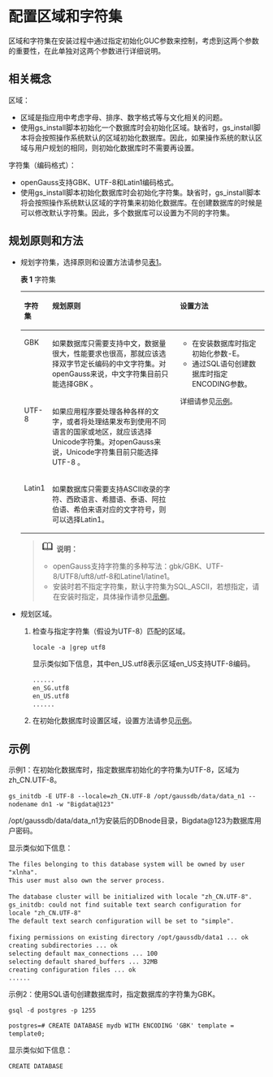 # 配置区域和字符集<a name="ZH-CN_TOPIC_0244176949"></a>

区域和字符集在安装过程中通过指定初始化GUC参数来控制，考虑到这两个参数的重要性，在此单独对这两个参数进行详细说明。

## 相关概念<a name="zh-cn_topic_0241805810_zh-cn_topic_0085434664_zh-cn_topic_0059782037_s3dc17ad92fab4710ab676f8b8aaf3346"></a>

区域：

-   区域是指应用中考虑字母、排序、数字格式等与文化相关的问题。
-   使用gs\_install脚本初始化一个数据库时会初始化区域。缺省时，gs\_install脚本将会按照操作系统默认的区域初始化数据库。因此，如果操作系统的默认区域与用户规划的相同，则初始化数据库时不需要再设置。

字符集（编码格式）：

-   openGauss支持GBK、UTF-8和Latin1编码格式。
-   使用gs\_install脚本初始化数据库时会初始化字符集。缺省时，gs\_install脚本将会按照操作系统默认区域的字符集来初始化数据库。在创建数据库的时候是可以修改默认字符集。因此，多个数据库可以设置为不同的字符集。

## 规划原则和方法<a name="zh-cn_topic_0241805810_zh-cn_topic_0085434664_zh-cn_topic_0059782037_s6ab1e5d68c4d415aa572630d13e0b61b"></a>

-   规划字符集，选择原则和设置方法请参见[表1](#zh-cn_topic_0241805810_zh-cn_topic_0085434664_zh-cn_topic_0059782037_table4528029520399)。

    **表 1**  字符集

    <a name="zh-cn_topic_0241805810_zh-cn_topic_0085434664_zh-cn_topic_0059782037_table4528029520399"></a>
    <table><thead align="left"><tr id="zh-cn_topic_0241805810_zh-cn_topic_0085434664_zh-cn_topic_0059782037_row2988498920399"><th class="cellrowborder" valign="top" width="9.700000000000001%" id="mcps1.2.4.1.1"><p id="zh-cn_topic_0241805810_zh-cn_topic_0085434664_zh-cn_topic_0059782037_p2336335220399"><a name="zh-cn_topic_0241805810_zh-cn_topic_0085434664_zh-cn_topic_0059782037_p2336335220399"></a><a name="zh-cn_topic_0241805810_zh-cn_topic_0085434664_zh-cn_topic_0059782037_p2336335220399"></a>字符集</p>
    </th>
    <th class="cellrowborder" valign="top" width="53.71%" id="mcps1.2.4.1.2"><p id="zh-cn_topic_0241805810_zh-cn_topic_0085434664_zh-cn_topic_0059782037_p1338336820399"><a name="zh-cn_topic_0241805810_zh-cn_topic_0085434664_zh-cn_topic_0059782037_p1338336820399"></a><a name="zh-cn_topic_0241805810_zh-cn_topic_0085434664_zh-cn_topic_0059782037_p1338336820399"></a>规划原则</p>
    </th>
    <th class="cellrowborder" valign="top" width="36.59%" id="mcps1.2.4.1.3"><p id="zh-cn_topic_0241805810_zh-cn_topic_0085434664_zh-cn_topic_0059782037_p1031100420399"><a name="zh-cn_topic_0241805810_zh-cn_topic_0085434664_zh-cn_topic_0059782037_p1031100420399"></a><a name="zh-cn_topic_0241805810_zh-cn_topic_0085434664_zh-cn_topic_0059782037_p1031100420399"></a>设置方法</p>
    </th>
    </tr>
    </thead>
    <tbody><tr id="zh-cn_topic_0241805810_zh-cn_topic_0085434664_zh-cn_topic_0059782037_row1218707520399"><td class="cellrowborder" valign="top" width="9.700000000000001%" headers="mcps1.2.4.1.1 "><p id="zh-cn_topic_0241805810_zh-cn_topic_0085434664_zh-cn_topic_0059782037_p476501020399"><a name="zh-cn_topic_0241805810_zh-cn_topic_0085434664_zh-cn_topic_0059782037_p476501020399"></a><a name="zh-cn_topic_0241805810_zh-cn_topic_0085434664_zh-cn_topic_0059782037_p476501020399"></a>GBK</p>
    </td>
    <td class="cellrowborder" valign="top" width="53.71%" headers="mcps1.2.4.1.2 "><p id="zh-cn_topic_0241805810_zh-cn_topic_0085434664_zh-cn_topic_0059782037_p5114038620399"><a name="zh-cn_topic_0241805810_zh-cn_topic_0085434664_zh-cn_topic_0059782037_p5114038620399"></a><a name="zh-cn_topic_0241805810_zh-cn_topic_0085434664_zh-cn_topic_0059782037_p5114038620399"></a>如果数据库只需要支持中文，数据量很大，性能要求也很高，那就应该选择双字节定长编码的中文字符集。对<span id="zh-cn_topic_0241805810_text75211237164511"><a name="zh-cn_topic_0241805810_text75211237164511"></a><a name="zh-cn_topic_0241805810_text75211237164511"></a>openGauss</span>来说，<span id="ph5113259131915"><a name="ph5113259131915"></a><a name="ph5113259131915"></a>中文字符集</span>目前只能选择GBK 。</p>
    </td>
    <td class="cellrowborder" rowspan="3" valign="top" width="36.59%" headers="mcps1.2.4.1.3 "><a name="zh-cn_topic_0241805810_zh-cn_topic_0085434664_zh-cn_topic_0059782037_ul5486726620399"></a><a name="zh-cn_topic_0241805810_zh-cn_topic_0085434664_zh-cn_topic_0059782037_ul5486726620399"></a><ul id="zh-cn_topic_0241805810_zh-cn_topic_0085434664_zh-cn_topic_0059782037_ul5486726620399"><li>在安装数据库时指定初始化参数-E。</li><li>通过SQL语句创建数据库时指定ENCODING参数。</li></ul>
    <p id="zh-cn_topic_0241805810_zh-cn_topic_0085434664_zh-cn_topic_0059782037_p1506353820399"><a name="zh-cn_topic_0241805810_zh-cn_topic_0085434664_zh-cn_topic_0059782037_p1506353820399"></a><a name="zh-cn_topic_0241805810_zh-cn_topic_0085434664_zh-cn_topic_0059782037_p1506353820399"></a>详细请参见<a href="#zh-cn_topic_0241805810_zh-cn_topic_0085434664_zh-cn_topic_0059782037_sa523d6a2a09c4cf29d503e2175747721">示例</a>。</p>
    </td>
    </tr>
    <tr id="zh-cn_topic_0241805810_zh-cn_topic_0085434664_zh-cn_topic_0059782037_row3513549720399"><td class="cellrowborder" valign="top" headers="mcps1.2.4.1.1 "><p id="zh-cn_topic_0241805810_zh-cn_topic_0085434664_zh-cn_topic_0059782037_p4257481520399"><a name="zh-cn_topic_0241805810_zh-cn_topic_0085434664_zh-cn_topic_0059782037_p4257481520399"></a><a name="zh-cn_topic_0241805810_zh-cn_topic_0085434664_zh-cn_topic_0059782037_p4257481520399"></a>UTF-8</p>
    </td>
    <td class="cellrowborder" valign="top" headers="mcps1.2.4.1.2 "><p id="zh-cn_topic_0241805810_zh-cn_topic_0085434664_zh-cn_topic_0059782037_p3274544620399"><a name="zh-cn_topic_0241805810_zh-cn_topic_0085434664_zh-cn_topic_0059782037_p3274544620399"></a><a name="zh-cn_topic_0241805810_zh-cn_topic_0085434664_zh-cn_topic_0059782037_p3274544620399"></a>如果应用程序要处理各种各样的文字，或者将处理结果发布到使用不同语言的国家或地区，就应该选择Unicode字符集。对<span id="zh-cn_topic_0241805810_text1538564315454"><a name="zh-cn_topic_0241805810_text1538564315454"></a><a name="zh-cn_topic_0241805810_text1538564315454"></a>openGauss</span>来说，<span id="ph1212446131615"><a name="ph1212446131615"></a><a name="ph1212446131615"></a>Unicode字符集</span>目前只能选择UTF-8 。</p>
    </td>
    </tr>
    <tr id="zh-cn_topic_0241805810_zh-cn_topic_0085434664_zh-cn_topic_0059782037_row4544574720399"><td class="cellrowborder" valign="top" headers="mcps1.2.4.1.1 "><p id="zh-cn_topic_0241805810_zh-cn_topic_0085434664_zh-cn_topic_0059782037_p4778401920399"><a name="zh-cn_topic_0241805810_zh-cn_topic_0085434664_zh-cn_topic_0059782037_p4778401920399"></a><a name="zh-cn_topic_0241805810_zh-cn_topic_0085434664_zh-cn_topic_0059782037_p4778401920399"></a>Latin1</p>
    </td>
    <td class="cellrowborder" valign="top" headers="mcps1.2.4.1.2 "><p id="zh-cn_topic_0241805810_zh-cn_topic_0085434664_zh-cn_topic_0059782037_p4530030120399"><a name="zh-cn_topic_0241805810_zh-cn_topic_0085434664_zh-cn_topic_0059782037_p4530030120399"></a><a name="zh-cn_topic_0241805810_zh-cn_topic_0085434664_zh-cn_topic_0059782037_p4530030120399"></a>如果数据库只需要支持ASCII收录的字符、西欧语言、希腊语、泰语、阿拉伯语、希伯来语对应的文字符号，则可以选择Latin1。</p>
    </td>
    </tr>
    </tbody>
    </table>

    >![](public_sys-resources/icon-note.gif) **说明：**   
    >-   openGauss支持字符集的多种写法：gbk/GBK、UTF-8/UTF8/uft8/utf-8和Latine1/latine1。  
    >-   安装时若不指定字符集，默认字符集为SQL\_ASCII，若想指定，请在安装时指定，具体操作请参见[示例](#zh-cn_topic_0241805810_zh-cn_topic_0085434664_zh-cn_topic_0059782037_sa523d6a2a09c4cf29d503e2175747721)。  

-   规划区域。
    1.  检查与指定字符集（假设为UTF-8）匹配的区域。

        ```
        locale -a |grep utf8
        ```

        显示类似如下信息，其中en\_US.utf8表示区域en\_US支持UTF-8编码。

        ```
        ......
        en_SG.utf8
        en_US.utf8
        ......
        ```

    2.  在初始化数据库时设置区域，设置方法请参见[示例](#zh-cn_topic_0241805810_zh-cn_topic_0085434664_zh-cn_topic_0059782037_sa523d6a2a09c4cf29d503e2175747721)。


## 示例<a name="zh-cn_topic_0241805810_zh-cn_topic_0085434664_zh-cn_topic_0059782037_sa523d6a2a09c4cf29d503e2175747721"></a>

示例1：在初始化数据库时，指定数据库初始化的字符集为UTF-8，区域为zh\_CN.UTF-8。

```
gs_initdb -E UTF-8 --locale=zh_CN.UTF-8 /opt/gaussdb/data/data_n1 --nodename dn1 -w "Bigdata@123"
```

/opt/gaussdb/data/data\_n1为安装后的DBnode目录，Bigdata@123为数据库用户密码。

显示类似如下信息：

```
The files belonging to this database system will be owned by user "xlnha".
This user must also own the server process.

The database cluster will be initialized with locale "zh_CN.UTF-8".
gs_initdb: could not find suitable text search configuration for locale "zh_CN.UTF-8"
The default text search configuration will be set to "simple".

fixing permissions on existing directory /opt/gaussdb/data1 ... ok
creating subdirectories ... ok
selecting default max_connections ... 100
selecting default shared_buffers ... 32MB
creating configuration files ... ok
......
```

示例2：使用SQL语句创建数据库时，指定数据库的字符集为GBK。

```
gsql -d postgres -p 1255
```

```
postgres=# CREATE DATABASE mydb WITH ENCODING 'GBK' template = template0;
```

显示类似如下信息：

```
CREATE DATABASE
```

